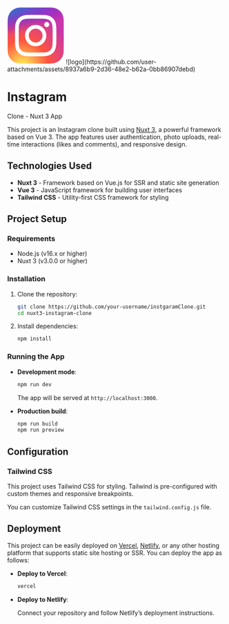 
<svg xmlns="http://www.w3.org/2000/svg" width="132.004" height="132" xmlns:xlink="http://www.w3.org/1999/xlink">
	<defs>
		<linearGradient id="b">
			<stop offset="0" stop-color="#3771c8"/>
			<stop stop-color="#3771c8" offset=".128"/>
			<stop offset="1" stop-color="#60f" stop-opacity="0"/>
		</linearGradient>
		<linearGradient id="a">
			<stop offset="0" stop-color="#fd5"/>
			<stop offset=".1" stop-color="#fd5"/>
			<stop offset=".5" stop-color="#ff543e"/>
			<stop offset="1" stop-color="#c837ab"/>
		</linearGradient>
		<radialGradient id="c" cx="158.429" cy="578.088" r="65" xlink:href="#a" gradientUnits="userSpaceOnUse" gradientTransform="matrix(0 -1.98198 1.8439 0 -1031.402 454.004)" fx="158.429" fy="578.088"/>
		<radialGradient id="d" cx="147.694" cy="473.455" r="65" xlink:href="#b" gradientUnits="userSpaceOnUse" gradientTransform="matrix(.17394 .86872 -3.5818 .71718 1648.348 -458.493)" fx="147.694" fy="473.455"/>
	</defs>
	<path fill="url(#c)" d="M65.03 0C37.888 0 29.95.028 28.407.156c-5.57.463-9.036 1.34-12.812 3.22-2.91 1.445-5.205 3.12-7.47 5.468C4 13.126 1.5 18.394.595 24.656c-.44 3.04-.568 3.66-.594 19.188-.01 5.176 0 11.988 0 21.125 0 27.12.03 35.05.16 36.59.45 5.42 1.3 8.83 3.1 12.56 3.44 7.14 10.01 12.5 17.75 14.5 2.68.69 5.64 1.07 9.44 1.25 1.61.07 18.02.12 34.44.12 16.42 0 32.84-.02 34.41-.1 4.4-.207 6.955-.55 9.78-1.28 7.79-2.01 14.24-7.29 17.75-14.53 1.765-3.64 2.66-7.18 3.065-12.317.088-1.12.125-18.977.125-36.81 0-17.836-.04-35.66-.128-36.78-.41-5.22-1.305-8.73-3.127-12.44-1.495-3.037-3.155-5.305-5.565-7.624C116.9 4 111.64 1.5 105.372.596 102.335.157 101.73.027 86.19 0H65.03z" transform="translate(1.004 1)"/>
	<path fill="url(#d)" d="M65.03 0C37.888 0 29.95.028 28.407.156c-5.57.463-9.036 1.34-12.812 3.22-2.91 1.445-5.205 3.12-7.47 5.468C4 13.126 1.5 18.394.595 24.656c-.44 3.04-.568 3.66-.594 19.188-.01 5.176 0 11.988 0 21.125 0 27.12.03 35.05.16 36.59.45 5.42 1.3 8.83 3.1 12.56 3.44 7.14 10.01 12.5 17.75 14.5 2.68.69 5.64 1.07 9.44 1.25 1.61.07 18.02.12 34.44.12 16.42 0 32.84-.02 34.41-.1 4.4-.207 6.955-.55 9.78-1.28 7.79-2.01 14.24-7.29 17.75-14.53 1.765-3.64 2.66-7.18 3.065-12.317.088-1.12.125-18.977.125-36.81 0-17.836-.04-35.66-.128-36.78-.41-5.22-1.305-8.73-3.127-12.44-1.495-3.037-3.155-5.305-5.565-7.624C116.9 4 111.64 1.5 105.372.596 102.335.157 101.73.027 86.19 0H65.03z" transform="translate(1.004 1)"/>
	<path fill="#fff" d="M66.004 18c-13.036 0-14.672.057-19.792.29-5.11.234-8.598 1.043-11.65 2.23-3.157 1.226-5.835 2.866-8.503 5.535-2.67 2.668-4.31 5.346-5.54 8.502-1.19 3.053-2 6.542-2.23 11.65C18.06 51.327 18 52.964 18 66s.058 14.667.29 19.787c.235 5.11 1.044 8.598 2.23 11.65 1.227 3.157 2.867 5.835 5.536 8.503 2.667 2.67 5.345 4.314 8.5 5.54 3.054 1.187 6.543 1.996 11.652 2.23 5.12.233 6.755.29 19.79.29 13.037 0 14.668-.057 19.788-.29 5.11-.234 8.602-1.043 11.656-2.23 3.156-1.226 5.83-2.87 8.497-5.54 2.67-2.668 4.31-5.346 5.54-8.502 1.18-3.053 1.99-6.542 2.23-11.65.23-5.12.29-6.752.29-19.788 0-13.036-.06-14.672-.29-19.792-.24-5.11-1.05-8.598-2.23-11.65-1.23-3.157-2.87-5.835-5.54-8.503-2.67-2.67-5.34-4.31-8.5-5.535-3.06-1.187-6.55-1.996-11.66-2.23-5.12-.233-6.75-.29-19.79-.29zm-4.306 8.65c1.278-.002 2.704 0 4.306 0 12.816 0 14.335.046 19.396.276 4.68.214 7.22.996 8.912 1.653 2.24.87 3.837 1.91 5.516 3.59 1.68 1.68 2.72 3.28 3.592 5.52.657 1.69 1.44 4.23 1.653 8.91.23 5.06.28 6.58.28 19.39s-.05 14.33-.28 19.39c-.214 4.68-.996 7.22-1.653 8.91-.87 2.24-1.912 3.835-3.592 5.514-1.68 1.68-3.275 2.72-5.516 3.59-1.69.66-4.232 1.44-8.912 1.654-5.06.23-6.58.28-19.396.28-12.817 0-14.336-.05-19.396-.28-4.68-.216-7.22-.998-8.913-1.655-2.24-.87-3.84-1.91-5.52-3.59-1.68-1.68-2.72-3.276-3.592-5.517-.657-1.69-1.44-4.23-1.653-8.91-.23-5.06-.276-6.58-.276-19.398s.046-14.33.276-19.39c.214-4.68.996-7.22 1.653-8.912.87-2.24 1.912-3.84 3.592-5.52 1.68-1.68 3.28-2.72 5.52-3.592 1.692-.66 4.233-1.44 8.913-1.655 4.428-.2 6.144-.26 15.09-.27zm29.928 7.97c-3.18 0-5.76 2.577-5.76 5.758 0 3.18 2.58 5.76 5.76 5.76 3.18 0 5.76-2.58 5.76-5.76 0-3.18-2.58-5.76-5.76-5.76zm-25.622 6.73c-13.613 0-24.65 11.037-24.65 24.65 0 13.613 11.037 24.645 24.65 24.645C79.617 90.645 90.65 79.613 90.65 66S79.616 41.35 66.003 41.35zm0 8.65c8.836 0 16 7.163 16 16 0 8.836-7.164 16-16 16-8.837 0-16-7.164-16-16 0-8.837 7.163-16 16-16z"/>
</svg>
![logo](https://github.com/user-attachments/assets/8937a6b9-2d36-48e2-b62a-0bb86907debd)

# Instagram
 Clone - Nuxt 3 App

This project is an Instagram clone built using [Nuxt 3](https://v3.nuxtjs.org/), a powerful framework based on Vue 3. The app features user authentication, photo uploads, real-time interactions (likes and comments), and responsive design.

## Technologies Used

- **Nuxt 3** - Framework based on Vue.js for SSR and static site generation
- **Vue 3** - JavaScript framework for building user interfaces
- **Tailwind CSS** - Utility-first CSS framework for styling

## Project Setup

### Requirements

- Node.js (v16.x or higher)
- Nuxt 3 (v3.0.0 or higher)

### Installation

1. Clone the repository:

   ```bash
   git clone https://github.com/your-username/instgaramClone.git
   cd nuxt3-instagram-clone
   ```

2. Install dependencies:

   ```bash
   npm install
   ```

### Running the App

- **Development mode**:

  ```bash
  npm run dev
  ```

  The app will be served at `http://localhost:3000`.

- **Production build**:

  ```bash
  npm run build
  npm run preview
  ```

## Configuration

### Tailwind CSS

This project uses Tailwind CSS for styling. Tailwind is pre-configured with custom themes and responsive breakpoints.

You can customize Tailwind CSS settings in the `tailwind.config.js` file.

## Deployment

This project can be easily deployed on [Vercel](https://vercel.com/), [Netlify](https://www.netlify.com/), or any other hosting platform that supports static site hosting or SSR. You can deploy the app as follows:

- **Deploy to Vercel**:

  ```bash
  vercel
  ```

- **Deploy to Netlify**:

  Connect your repository and follow Netlify’s deployment instructions.
